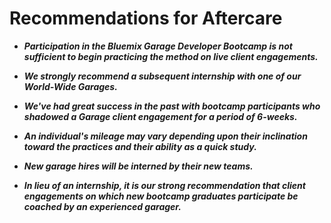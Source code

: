 # Recommendations for Aftercare

* _**Participation in the Bluemix Garage Developer Bootcamp is not sufficient 
to begin practicing the method on live client engagements.**_

* _**We strongly recommend a subsequent internship with one of our World-Wide 
Garages.**_

* _**We've had great success in the past with bootcamp participants who shadowed 
a Garage client engagement for a period of 6-weeks.**_

* _**An individual's mileage may vary depending upon their inclination 
toward the practices and their ability as a quick study.**_

* _**New garage hires will be interned by their new teams.**_

* _**In lieu of an internship, it is our strong recommendation that client 
engagements on which new bootcamp graduates participate be coached by an 
experienced garager.**_
